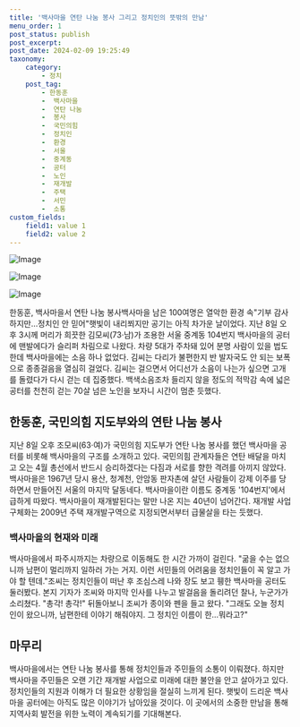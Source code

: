 ```yaml
---
title: '백사마을 연탄 나눔 봉사 그리고 정치인의 뜻밖의 만남'
menu_order: 1
post_status: publish
post_excerpt: 
post_date: 2024-02-09 19:25:49
taxonomy:
    category:
        - 정치
    post_tag:
        - 한동훈
        -  백사마을
        -  연탄 나눔
        -  봉사
        -  국민의힘
        -  정치인
        -  환경
        -  서울
        -  중계동
        -  공터
        -  노인
        -  재개발
        -  주택
        -  서민
        -  소통
custom_fields:
    field1: value 1
    field2: value 2
---
```


![Image](https://imgnews.pstatic.net/image/277/2024/02/09/0005378355_001_20240209183701308.jpg?type=w647)

![Image](https://imgnews.pstatic.net/image/277/2024/02/09/0005378355_002_20240209183701338.jpg?type=w647)

![Image](https://imgnews.pstatic.net/image/277/2024/02/09/0005378355_003_20240209183701371.jpg?type=w647)

한동훈, 백사마을서 연탄 나눔 봉사백사마을 남은 100여명은 열악한 환경 속"기부 감사하지만…정치인 안 믿어"햇빛이 내리쬐지만 공기는 아직 차가운 날이었다. 지난 8일 오후 3시께 머리가 희끗한 김모씨(73·남)가 조용한 서울 중계동 104번지 백사마을의 공터에 맨발에다가 슬리퍼 차림으로 나왔다. 차량 5대가 주차돼 있어 분명 사람이 있을 법도 한데 백사마을에는 소음 하나 없었다. 김씨는 다리가 불편한지 반 발자국도 안 되는 보폭으로 종종걸음을 열심히 걸었다. 김씨는 걸으면서 어디선가 소음이 나는가 싶으면 고개를 돌렸다가 다시 걷는 데 집중했다. 백색소음조차 들리지 않을 정도의 적막감 속에 넓은 공터를 천천히 걷는 70살 넘은 노인을 보자니 시간이 멈춘 듯했다.
## 한동훈, 국민의힘 지도부와의 연탄 나눔 봉사
지난 8일 오후 조모씨(63·여)가 국민의힘 지도부가 연탄 나눔 봉사를 했던 백사마을 공터를 비롯해 백사마을의 구조를 소개하고 있다. 국민의힘 관계자들은 연탄 배달을 마치고 오는 4월 총선에서 반드시 승리하겠다는 다짐과 서로를 향한 격려를 아끼지 않았다. 백사마을은 1967년 당시 용산, 청계천, 안암동 판자촌에 살던 사람들이 강제 이주를 당하면서 만들어진 서울의 마지막 달동네다. 백사마을이란 이름도 중계동 '104번지'에서 급하게 따왔다. 백사마을이 재개발된다는 말만 나온 지는 40년이 넘어간다. 재개발 사업 구체화는 2009년 주택 재개발구역으로 지정되면서부터 급물살을 타는 듯했다. 
### 백사마을의 현재와 미래
백사마을에서 파주시까지는 차량으로 이동해도 한 시간 가까이 걸린다. "굶을 수는 없으니까 남편이 멀리까지 일하러 가는 거지. 이런 서민들의 어려움을 정치인들이 꼭 알고 가야 할 텐데."조씨는 정치인들이 떠난 후 조심스레 나와 장도 보고 휑한 백사마을 공터도 둘러봤다. 본지 기자가 조씨와 마지막 인사를 나누고 발걸음을 돌리려던 찰나, 누군가가 소리쳤다. "총각! 총각!" 뒤돌아보니 조씨가 종이와 펜을 들고 왔다. "그래도 오늘 정치인이 왔으니까, 남편한테 이야기 해줘야지. 그 정치인 이름이 한…뭐라고?"
## 마무리
백사마을에서는 연탄 나눔 봉사를 통해 정치인들과 주민들의 소통이 이뤄졌다. 하지만 백사마을 주민들은 오랜 기간 재개발 사업으로 미래에 대한 불안을 안고 살아가고 있다. 정치인들의 지원과 이해가 더 필요한 상황임을 절실히 느끼게 된다. 햇빛이 드리운 백사마을 공터에는 아직도 많은 이야기가 남아있을 것이다. 이 곳에서의 소중한 만남을 통해 지역사회 발전을 위한 노력이 계속되기를 기대해본다.
